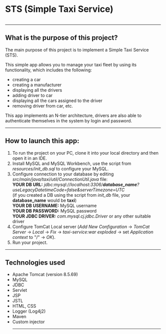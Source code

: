 <h1>STS (Simple Taxi Service)</h1>

<img src="https://lubimoetaxi.com.ua/wp-content/uploads/2019/02/lyubimoe-taksi-kharkov-kropivnitskiy-kamenskoe-zaporozhye-img-001.png" alt="">
<hr>

## What is the purpose of this project?
The main purpose of this project is to implement a Simple Taxi Service (STS).

This simple app allows you to manage your taxi fleet by using its functionality, which includes the following:
- creating a car
- creating a manufacturer
- displaying all the drivers
- adding driver to car
- displaying all the cars assigned to the driver
- removing driver from car, etc.

This app implements an N-tier architecture, drivers are also able to authenticate themselves in the system by login and password.
<hr>

## How to launch this app:
1. To run the project on your PC, clone it into your local directory and then open it in an IDE.
2. Install MySQL and MySQL Workbench, use the script from _resources/init_db.sql_ to configure your MySQL.
3. Configure connection to your database by editing _src/main/java/taxi/util/ConnectionUtil.java_ file: <br>
   **YOUR DB URL:** _jdbc:mysql://localhost:3306/<b>database_name</b>?useLegacyDatetimeCode=false&serverTimezone=UTC_ <br> (if you created a DB using the script from _init_db_ file, your <b>database_name</b> would be <b>taxi</b>)  <br>
   **YOUR DB USERNAME:** MySQL username <br>
   **YOUR DB PASSWORD:** MySQL password <br>
   **YOUR JDBC DRIVER:** _com.mysql.cj.jdbc.Driver_ or any other suitable driver <br>
4. Configure TomCat Local server (_Add New Configuration_ -> _TomCat Server_ -> _Local_ -> _Fix_ -> _taxi-service:war exploded_ -> set _Application context_ to "/" -> _OK_).
5. Run your project.
<hr>

## Technologies used
- Apache Tomcat (version 8.5.69)
- MySQL
- JDBC
- Servlet
- JSP
- JSTL
- HTML, CSS
- Logger (Log4j2)
- Maven
- Custom injector
  <hr>